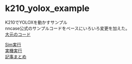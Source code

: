 # k210_yolox_example

K210でYOLOXを動かすサンプル  
nncase公式のサンプルコードをベースにいろいろ変更を加えた。  
[大元のコード](https://github.com/kendryte/nncase/tree/v1.7.1/examples/yolox)  

[Sim実行](https://www.shtsno24.tokyo/2023/05/nncase-v17sim.html)  
[実機実行](https://www.shtsno24.tokyo/2023/05/nncase-v17.html)  
[記事まとめ](https://www.shtsno24.tokyo/2020/03/nncase-v020.html)  
